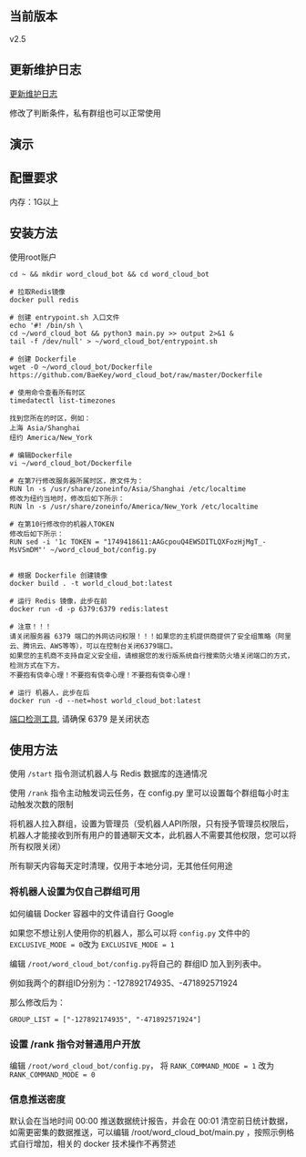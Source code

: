 ## 当前版本

v2.5

## 更新维护日志

[更新维护日志](https://github.com/devourbots/word_cloud_bot/wiki/%E6%9B%B4%E6%96%B0%E7%BB%B4%E6%8A%A4%E6%97%A5%E5%BF%97)

修改了判断条件，私有群组也可以正常使用

## 演示

## 配置要求

内存：1G以上

## 安装方法

使用root账户

```angular2html
cd ~ && mkdir word_cloud_bot && cd word_cloud_bot

# 拉取Redis镜像
docker pull redis

# 创建 entrypoint.sh 入口文件
echo '#! /bin/sh \
cd ~/word_cloud_bot && python3 main.py >> output 2>&1 &
tail -f /dev/null' > ~/word_cloud_bot/entrypoint.sh

# 创建 Dockerfile
wget -O ~/word_cloud_bot/Dockerfile https://github.com/BaeKey/word_cloud_bot/raw/master/Dockerfile

# 使用命令查看所有时区
timedatectl list-timezones

找到您所在的时区，例如：
上海 Asia/Shanghai
纽约 America/New_York

# 编辑Dockerfile
vi ~/word_cloud_bot/Dockerfile

# 在第7行修改服务器所属时区，原文件为：
RUN ln -s /usr/share/zoneinfo/Asia/Shanghai /etc/localtime
修改为纽约当地时，修改后如下所示：
RUN ln -s /usr/share/zoneinfo/America/New_York /etc/localtime

# 在第10行修改你的机器人TOKEN
修改后如下所示：
RUN sed -i '1c TOKEN = "1749418611:AAGcpouQ4EWSDITLQXFozHjMgT_-MsVSmDM"' ~/word_cloud_bot/config.py


# 根据 Dockerfile 创建镜像
docker build . -t world_cloud_bot:latest

# 运行 Redis 镜像，此步在前
docker run -d -p 6379:6379 redis:latest

# 注意！！！
请关闭服务器 6379 端口的外网访问权限！！！如果您的主机提供商提供了安全组策略（阿里云、腾讯云、AWS等等），可以在控制台关闭6379端口。
如果您的主机商不支持自定义安全组，请根据您的发行版系统自行搜索防火墙关闭端口的方式，检测方式在下方。
不要抱有侥幸心理！不要抱有侥幸心理！不要抱有侥幸心理！

# 运行 机器人，此步在后
docker run -d --net=host world_cloud_bot:latest
```

[端口检测工具](http://tool.chinaz.com/port/), 请确保 6379 是关闭状态

## 使用方法

使用 `/start` 指令测试机器人与 Redis 数据库的连通情况

使用 `/rank` 指令主动触发词云任务，在 config.py 里可以设置每个群组每小时主动触发次数的限制

将机器人拉入群组，设置为管理员（受机器人API所限，只有授予管理员权限后，机器人才能接收到所有用户的普通聊天文本，此机器人不需要其他权限，您可以将所有权限关闭）

所有聊天内容每天定时清理，仅用于本地分词，无其他任何用途

### 将机器人设置为仅自己群组可用

如何编辑 Docker 容器中的文件请自行 Google

如果您不想让别人使用你的机器人，那么可以将 `config.py` 文件中的 `EXCLUSIVE_MODE = 0`改为 `EXCLUSIVE_MODE = 1`

编辑 `/root/word_cloud_bot/config.py`将自己的 群组ID 加入到列表中。

例如我两个的群组ID分别为：-127892174935、-471892571924

那么修改后为：
```angular2html
GROUP_LIST = ["-127892174935", "-471892571924"]
```

### 设置 /rank 指令对普通用户开放

编辑 `/root/word_cloud_bot/config.py`， 将 `RANK_COMMAND_MODE = 1` 改为 `RANK_COMMAND_MODE = 0`

### 信息推送密度

默认会在当地时间 00:00 推送数据统计报告，并会在 00:01 清空前日统计数据，
如需更密集的数据推送，可以编辑 /root/word_cloud_bot/main.py ，按照示例格式自行增加，相关的 docker 技术操作不再赘述
